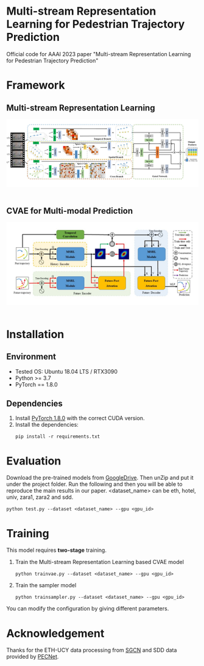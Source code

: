 # Multi-stream Representation Learning for Pedestrian Trajectory Prediction
Official code for AAAI 2023 paper "Multi-stream Representation Learning for Pedestrian Trajectory Prediction"

# Framework

## Multi-stream Representation Learning
<div align='center'>
<img src="figures/MSRL.jpg"></img>
</div>
<br />

## CVAE for Multi-modal Prediction
<div align='center'>
<img src="figures/CVAE.jpg"></img>
</div>
<br />

# Installation

## Environment
* Tested OS: Ubuntu 18.04 LTS / RTX3090
* Python >= 3.7
* PyTorch == 1.8.0

## Dependencies
1. Install [PyTorch 1.8.0](https://pytorch.org/get-started/previous-versions/) with the correct CUDA version.
2. Install the dependencies:
    ```
    pip install -r requirements.txt
    ```

# Evaluation
Download the pre-trained models from [GoogleDrive](https://drive.google.com/file/d/11zNG_QMD8oXQwx46S6FY2z5Hqsnmh7rD/view?usp=sharing). Then unZip and put it under the project folder.
Run the following and then you will be able to reproduce the main results in our paper. 
<dataset_name> can be eth, hotel, univ, zara1, zara2 and sdd.
```
python test.py --dataset <dataset_name> --gpu <gpu_id>
```

# Training
This model requires **two-stage** training.
1. Train the Multi-stream Representation Learning based CVAE model
    ```
    python trainvae.py --dataset <dataset_name> --gpu <gpu_id>
    ```
2. Train the sampler model
    ```
    python trainsampler.py --dataset <dataset_name> --gpu <gpu_id>
    ```
You can modify the configuration by giving different parameters.

# Acknowledgement
Thanks for the ETH-UCY data processing from [SGCN](https://github.com/shuaishiliu/SGCN) and SDD data provided by [PECNet](https://github.com/j2k0618/PECNet_nuScenes).
